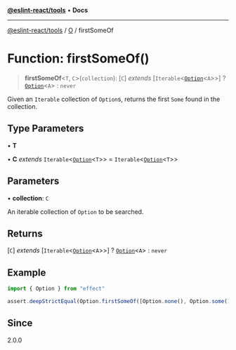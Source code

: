 [**@eslint-react/tools**](../../../README.md) • **Docs**

***

[@eslint-react/tools](../../../README.md) / [O](../README.md) / firstSomeOf

# Function: firstSomeOf()

> **firstSomeOf**\<`T`, `C`\>(`collection`): [`C`] *extends* [`Iterable`\<[`Option`](../type-aliases/Option.md)\<`A`\>\>] ? [`Option`](../type-aliases/Option.md)\<`A`\> : `never`

Given an `Iterable` collection of `Option`s, returns the first `Some` found in the collection.

## Type Parameters

• **T**

• **C** *extends* `Iterable`\<[`Option`](../type-aliases/Option.md)\<`T`\>\> = `Iterable`\<[`Option`](../type-aliases/Option.md)\<`T`\>\>

## Parameters

• **collection**: `C`

An iterable collection of `Option` to be searched.

## Returns

[`C`] *extends* [`Iterable`\<[`Option`](../type-aliases/Option.md)\<`A`\>\>] ? [`Option`](../type-aliases/Option.md)\<`A`\> : `never`

## Example

```ts
import { Option } from "effect"

assert.deepStrictEqual(Option.firstSomeOf([Option.none(), Option.some(1), Option.some(2)]), Option.some(1))
```

## Since

2.0.0
